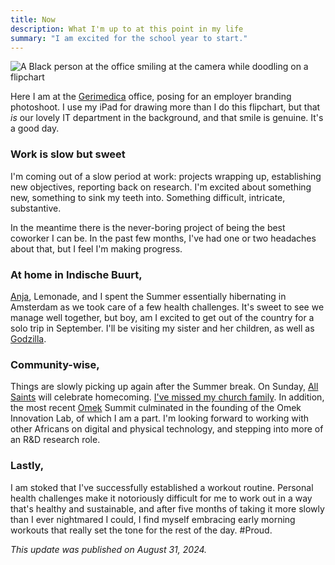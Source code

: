 ```yaml
---
title: Now
description: What I'm up to at this point in my life
summary: "I am excited for the school year to start."
---
```


![A Black person at the office smiling at the camera while doodling on a flipchart](/img/zinzy-at-work.jpg)

Here I am at the [Gerimedica](https://gerimedica.nl) office, posing for an employer branding photoshoot. I use my iPad for drawing more than I do this flipchart, but that _is_ our lovely IT department in the background, and that smile is genuine. It's a good day.

### Work is slow but sweet

I'm coming out of a slow period at work: projects wrapping up, establishing new objectives, reporting back on research. I'm excited about something new, something to sink my teeth into. Something difficult, intricate, substantive.

In the meantime there is the never-boring project of being the best coworker I can be. In the past few months, I've had one or two headaches about that, but I feel I'm making progress.

### At home in Indische Buurt,

[Anja](https://anjawaleson.notion.site/Anja-Waleson-0182c8df804b4b12ab6e70b5b5795a55), Lemonade, and I spent the Summer essentially hibernating in Amsterdam as we took care of a few health challenges. It's sweet to see we manage well together, but boy, am I excited to get out of the country for a solo trip in September. I'll be visiting my sister and her children, as well as [Godzilla](https://maps.app.goo.gl/Swi46hEcLLMLGxJe7).

### Community-wise,

Things are slowly picking up again after the Summer break. On Sunday, [All Saints](https://allsaintsamsterdam.church/) will celebrate homecoming. [I've missed my church family](/2024-08-24-09-43-20/). In addition, the most recent [Omek](https://myomek.com/) Summit culminated in the founding of the Omek Innovation Lab, of which I am a part. I'm looking forward to working with other Africans on digital and physical technology, and stepping into more of an R&D research role.

### Lastly,

I am stoked that I've successfully established a workout routine. Personal health challenges make it notoriously difficult for me to work out in a way that's healthy and sustainable, and after five months of taking it more slowly than I ever nightmared I could, I find myself embracing early morning workouts that really set the tone for the rest of the day. #Proud.

_This update was published on August 31, 2024._
